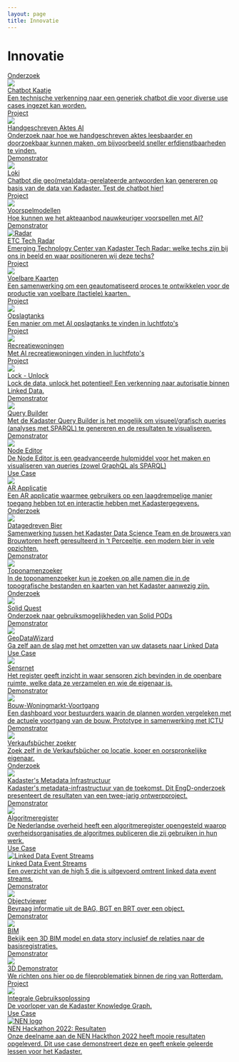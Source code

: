 ```yaml
---
layout: page
title: Innovatie
---
```


# Innovatie

<div class="cards-wrapper">
    
  <a href="/innovatie/chatbotkaatje/kaatje">
    <div class="card">
      <div class="card-type">Onderzoek</div>
      <img class="card-image" src="/innovatie/chatbotkaatje/kaatje_dark_no_bg_tile.png">
      <div class="card-title">Chatbot Kaatje</div>
      <div class="card-description">Een technische verkenning naar een generiek chatbot die voor diverse use cases ingezet kan worden.</div>
    </div>
  </a>

  <a href="/innovatie/haai/handgeschreven_aktes_ai">
    <div class="card">
      <div class="card-type">Project</div>
      <img class="card-image" src="/innovatie/haai/handgeschreven_aktes_ai.png">
      <div class="card-title">Handgeschreven Aktes AI</div>
      <div class="card-description">Onderzoek naar hoe we handgeschreven aktes leesbaarder en doorzoekbaar kunnen maken, om bijvoorbeeld sneller erfdienstbaarheden te vinden.</div>
    </div>
  </a>

  <a href="/innovatie/lokiv3/loki_v3">
    <div class="card">
      <div class="card-type">Demonstrator</div>
      <img class="card-image" src="/innovatie/lokiv3/loki_v3.jpg">
      <div class="card-title">Loki</div>
      <div class="card-description">Chatbot die geo(meta)data-gerelateerde antwoorden kan genereren op basis van de data van Kadaster. Test de chatbot hier!</div>
    </div>
  </a>

  <a href="/innovatie/voorspelmodellen/voorspel_modellen">
    <div class="card">
      <div class="card-type">Project</div>
      <img class="card-image" src="/innovatie/voorspelmodellen/voorspel_modellen.png">
      <div class="card-title">Voorspelmodellen</div>
      <div class="card-description">Hoe kunnen we het akteaanbod nauwkeuriger voorspellen met AI?</div>
    </div>
  </a>

  <a href="/innovatie/techradar/etc_tech_radar">
    <div class="card">
      <div class="card-type">Demonstrator</div>
      <img class="card-image" src="/innovatie/techradar/etc_tech_radar.png" alt="Radar">
      <div class="card-title">ETC Tech Radar</div>
      <div class="card-description">Emerging Technology Center van Kadaster Tech Radar: welke techs zijn bij ons in beeld en waar positioneren wij deze techs?</div>
    </div>
  </a>

  <a href="/innovatie/voelbarekaarten/voelbare_kaarten">
    <div class="card">
      <div class="card-type">Project</div>
      <img class="card-image" src="/innovatie/voelbarekaarten/voelbare_kaarten.jpg">
      <div class="card-title">Voelbare Kaarten</div>
      <div class="card-description">Een samenwerking om een geautomatiseerd proces te ontwikkelen voor de productie van voelbare (tactiele) kaarten. </div>
    </div>
  </a>

  <a href="/innovatie/opslagtanks/opslagtanks">
    <div class="card">
      <div class="card-type">Project</div>
      <img class="card-image" src="/innovatie/opslagtanks/opslagtanks.png">
      <div class="card-title">Opslagtanks</div>
      <div class="card-description">Een manier om met AI opslagtanks te vinden in luchtfoto's</div>
    </div>
  </a>

  <a href="/innovatie/recreatiewoningen/recreatiewoningen">
    <div class="card">
      <div class="card-type">Project</div>
      <img class="card-image" src="/innovatie/recreatiewoningen/recreatiewoningen.png">
      <div class="card-title">Recreatiewoningen</div>
      <div class="card-description">Met AI recreatiewoningen vinden in luchtfoto's</div>
    </div>
  </a>
   
  <a href="/innovatie/lockunlock/lock_unlock">
    <div class="card">
      <div class="card-type">Project</div>
      <img class="card-image" src="/innovatie/lockunlock/lock_unlock.jpg">
      <div class="card-title">Lock - Unlock</div>
      <div class="card-description">Lock de data, unlock het potentieel! Een verkenning naar autorisatie binnen Linked Data.</div>
    </div>
  </a>

  <a href="/innovatie/querybuilder/demonstrator/imxgeo/v3">
    <div class="card">
      <div class="card-type">Demonstrator</div>
      <img class="card-image" src="/innovatie/querybuilder/query_builder.jpg">
      <div class="card-title">Query Builder</div>
      <div class="card-description">Met de Kadaster Query Builder is het mogelijk om visueel/grafisch queries (analyses met SPARQL) te genereren en de resultaten te visualiseren.</div>
    </div>
  </a>

  <a href="/demonstrators/overheiddatadirect">
    <div class="card">
      <div class="card-type">Demonstrator</div>
      <img class="card-image" src="/innovatie/overheiddatadirect/overheid_data_direct.jpg">
      <div class="card-title">Node Editor</div>
      <div class="card-description">De Node Editor is een geadvanceerde hulpmiddel voor het maken en visualiseren van queries (zowel GraphQL als SPARQL)</div>
    </div>
  </a>

  <a href="/innovatie/arapplicatie/ar_applicatie">
  <div class="card">
    <div class="card-type">Use Case</div>
    <img class="card-image" src="/innovatie/arapplicatie/ar_applicatie.jpg">
    <div class="card-title">AR Applicatie</div>
    <div class="card-description">Een AR applicatie waarmee gebruikers op een laagdrempelige manier toegang hebben tot en interactie hebben met Kadastergegevens.</div>
  </div>
  </a>

  <a href="/innovatie/datagedrevenbier/data_gedreven_bier">
  <div class="card">
    <div class="card-type">Onderzoek</div>
    <img class="card-image" src="/innovatie/datagedrevenbier/data_gedreven_bier.jpg">
    <div class="card-title">Datagedreven Bier</div>
    <div class="card-description">Samenwerking tussen het Kadaster Data Science Team en de brouwers van Brouwtoren heeft geresulteerd in ’t Perceeltje, een modern bier in vele opzichten.</div>
  </div>
  </a>

  <a href="/innovatie/toponamenzoeker/demonstrator">
  <div class="card">
    <div class="card-type">Demonstrator</div>
    <img class="card-image" src="/innovatie/toponamenzoeker/topo_namen_zoeker.png">
    <div class="card-title">Toponamenzoeker</div>
    <div class="card-description">In de toponamenzoeker kun je zoeken op alle namen die in de topografische bestanden en kaarten van het Kadaster aanwezig zijn.</div>
  </div>
  </a>

  <a href="/innovatie/solidquest/solid_quest">
    <div class="card">
      <div class="card-type">Onderzoek</div>
      <img class="card-image" src="/innovatie/solidquest/solid_quest.svg">
      <div class="card-title">Solid Quest</div>
      <div class="card-description">Onderzoek naar gebruiksmogelijkheden van Solid PODs</div>
    </div>
  </a>
  
  <a href="/innovatie/geodatawizard/demonstrator">
  <div class="card">
    <div class="card-type">Demonstrator</div>
    <img class="card-image" src="/innovatie/geodatawizard/geodata_wizard.png">
    <div class="card-title">GeoDataWizard</div>
    <div class="card-description">Ga zelf aan de slag met het omzetten van uw datasets naar Linked Data</div>
  </div>
  </a>

  <a href="/innovatie/sensrnet/sens_r_net">
    <div class="card">
      <div class="card-type">Use Case</div>
      <img class="card-image" src="/innovatie/sensrnet/sens_r_net.png">
      <div class="card-title">Sensrnet</div>
      <div class="card-description">Het register geeft inzicht in waar sensoren zich bevinden in de openbare ruimte, welke data ze verzamelen en wie de eigenaar is.</div>
    </div>
  </a>
  
  <a href="/demonstrators/wbdash/">
    <div class="card">
      <div class="card-type">Demonstrator</div>
      <img class="card-image" src="/innovatie/woningbouwdashboard/woningbouw_dashboard.png">
      <div class="card-title">Bouw-Woningmarkt-Voortgang</div>
      <div class="card-description">Een dashboard voor bestuurders waarin de plannen worden vergeleken met de actuele voortgang van de bouw. Prototype in samenwerking met ICTU</div>
    </div>
  </a>
  
  <a href="/innovatie/verkaufsbucher/demonstrator">
    <div class="card">
      <div class="card-type">Demonstrator</div>
      <img class="card-image" src="/innovatie/verkaufsbucher/verkaufsbucher_zoeker.png">
      <div class="card-title">Verkaufsbücher zoeker</div>
      <div class="card-description">Zoek zelf in de Verkaufsbücher op locatie, koper en oorspronkelijke eigenaar.</div>
    </div>
  </a>

  <a href="/innovatie/metadata/metadata_infrastructuur">
    <div class="card">
      <div class="card-type">Onderzoek</div>
      <img class="card-image" src="/innovatie/metadata/metadata_infrastructuur.png">
      <div class="card-title">Kadaster's Metadata Infrastructuur</div>
      <div class="card-description">Kadaster's metadata-infrastructuur van de toekomst. Dit EngD-onderzoek presenteert de resultaten van een twee-jarig ontwerpproject.</div>
    </div>
  </a>

  <a href="https://www.kadaster.nl/over-ons/beleid/algoritmeregister">
    <div class="card">
      <div class="card-type">Demonstrator</div>
      <img class="card-image" src="/innovatie/algoritmeregister/algoritme_register.jpg">
      <div class="card-title">Algoritmeregister</div>
      <div class="card-description">De Nederlandse overheid heeft een algoritmeregister opengesteld waarop overheidsorganisaties de algoritmes publiceren die zij gebruiken in hun werk.</div>
    </div>
  </a>

  <a href="/innovatie/ldeventstreams/linked_data_event_streams">
    <div class="card">
      <div class="card-type">Use Case</div>
      <img class="card-image" src="/innovatie/ldeventstreams/linked_data_event_streams.png" alt="Linked Data Event Streams">
      <div class="card-title">Linked Data Event Streams</div>
      <div class="card-description">Een overzicht van de high 5 die is uitgevoerd omtrent linked data event streams.</div>
    </div>
    </a>

  <a href="/innovatie/objectviewer/demonstrator">
    <div class="card">
      <div class="card-type">Demonstrator</div>
      <img class="card-image" src="/innovatie/objectviewer/object_viewer.png">
      <div class="card-title">Objectviewer</div>
      <div class="card-description">Bevraag informatie uit de BAG, BGT en BRT over een object.</div>
    </div>
  </a>

  <a href="/innovatie/bim/bim">
    <div class="card">
      <div class="card-type">Demonstrator</div>
      <img class="card-image" src="/innovatie/bim/bim.png">
      <div class="card-title">BIM</div>
      <div class="card-description">Bekijk een 3D BIM model en data story inclusief de relaties naar de basisregistraties. </div>
    </div>
  </a>

  <a href="/innovatie/3ddemonstrator/3d_demonstrator">
    <div class="card">
      <div class="card-type">Demonstrator</div>
      <img class="card-image" src="/innovatie/3ddemonstrator/3d_demonstrator.jpg">
      <div class="card-title">3D Demonstrator</div>
      <div class="card-description">We richten ons hier op de fileproblematiek binnen de ring van Rotterdam.</div>
    </div>
  </a>

  <a href="/innovatie/igo/integrale_gebruiksoplossing">
    <div class="card">
      <div class="card-type">Project</div>
      <img class="card-image" src="/innovatie/igo/integrale_gebruiksoplossing.jpg">
      <div class="card-title">Integrale Gebruiksoplossing</div>
      <div class="card-description">De voorloper van de Kadaster Knowledge Graph.</div>
    </div>
  </a>

  <a href="/innovatie/nenhackathon/nen_hackathon_2022">
    <div class="card">
      <div class="card-type">Use Case</div>
      <img class="card-image" src="/innovatie/nenhackathon/nen_hackathon_2022.webp" alt="NEN logo">
      <div class="card-title">NEN Hackathon 2022: Resultaten</div>
      <div class="card-description">Onze deelname aan de NEN Hackthon 2022 heeft mooie resultaten opgeleverd. Dit use case demonstreert deze en geeft enkele geleerde lessen voor het Kadaster.</div>
    </div>
  </a>

</div>
